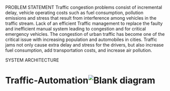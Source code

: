 PROBLEM STATEMENT
Traffic congestion problems consist of incremental delay, vehicle operating costs such as fuel consumption, pollution emissions and stress that result from interference among vehicles in the traffic stream.
Lack of an efficient Traffic management to replace the faulty and inefficient manual system leading to congestion and for critical emergency vehicles.
The congestion of urban traffic has become one of the critical issue with increasing population and automobiles in cities. Traffic jams not only cause extra delay and stress for the drivers, but also increase fuel consumption, add transportation costs, and increase air pollution.



SYSTEM ARCHITECTURE

# Traffic-Automation![Blank diagram](https://user-images.githubusercontent.com/78838984/135516242-5a4bfd2c-13f8-404b-bc1f-ff4ab1d77ddf.jpeg)
